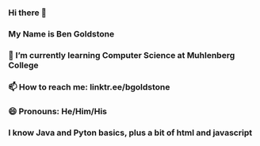 ### Hi there 👋

<!--
**bgoldstone/bgoldstone** is a ✨ _special_ ✨ repository because its `README.md` (this file) appears on your GitHub profile.

Here are some ideas to get you started:

- 🔭 I’m currently working on ...
- 👯 I’m looking to collaborate on ...
- 🤔 I’m looking for help with ... Learning More
- 💬 Ask me about ...
- ⚡ Fun fact: ...
-->
### My Name is Ben Goldstone
### 🌱 I’m currently learning Computer Science at Muhlenberg College
### 📫 How to reach me: linktr.ee/bgoldstone
### 😄 Pronouns: He/Him/His
### I know Java and Pyton basics, plus a bit of html and javascript
